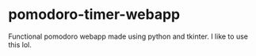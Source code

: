 # pomodoro-timer-webapp
Functional pomodoro webapp made using python and tkinter. I like to use this lol.
